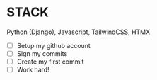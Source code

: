 # STACK

Python (Django), Javascript, TailwindCSS, HTMX


- [ ] Setup my github account
- [ ] Sign my commits
- [ ] Create my first commit
- [ ] Work hard!
